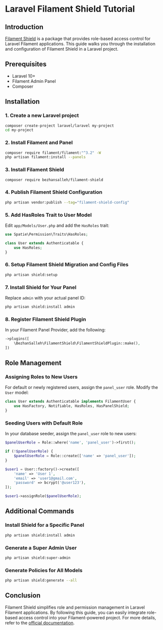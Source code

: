 # Laravel Filament Shield Tutorial

## Introduction
[Filament Shield](https://github.com/bezhanSalleh/filament-shield) is a package that provides role-based access control for Laravel Filament applications. This guide walks you through the installation and configuration of Filament Shield in a Laravel project.

## Prerequisites
- Laravel 10+
- Filament Admin Panel
- Composer

## Installation

### 1. Create a new Laravel project
```sh
composer create-project laravel/laravel my-project
cd my-project
```

### 2. Install Filament and Panel
```sh
composer require filament/filament:"^3.2" -W
php artisan filament:install --panels
```

### 3. Install Filament Shield
```sh
composer require bezhansalleh/filament-shield
```

### 4. Publish Filament Shield Configuration
```sh
php artisan vendor:publish --tag="filament-shield-config"
```

### 5. Add HasRoles Trait to User Model
Edit `app/Models/User.php` and add the `HasRoles` trait:
```php
use Spatie\Permission\Traits\HasRoles;

class User extends Authenticatable {
    use HasRoles;
}
```

### 6. Setup Filament Shield Migration and Config Files
```sh
php artisan shield:setup
```

### 7. Install Shield for Your Panel
Replace `admin` with your actual panel ID:
```sh
php artisan shield:install admin
```

### 8. Register Filament Shield Plugin
In your Filament Panel Provider, add the following:
```php
->plugins([
    \BezhanSalleh\FilamentShield\FilamentShieldPlugin::make(),
])
```

## Role Management

### Assigning Roles to New Users
For default or newly registered users, assign the `panel_user` role.
Modify the `User` model:
```php
class User extends Authenticatable implements FilamentUser {
    use HasFactory, Notifiable, HasRoles, HasPanelShield;
}
```

### Seeding Users with Default Role
In your database seeder, assign the `panel_user` role to new users:
```php
$panelUserRole = Role::where('name', 'panel_user')->first();

if (!$panelUserRole) {
    $panelUserRole = Role::create(['name' => 'panel_user']);
}

$user1 = User::factory()->create([
    'name' => 'User 1',
    'email' => 'user1@gmail.com',
    'password' => bcrypt('@user123'),
]);

$user1->assignRole($panelUserRole);
```

## Additional Commands

### Install Shield for a Specific Panel
```sh
php artisan shield:install admin
```

### Generate a Super Admin User
```sh
php artisan shield:super-admin
```

### Generate Policies for All Models
```sh
php artisan shield:generate --all
```

## Conclusion
Filament Shield simplifies role and permission management in Laravel Filament applications. By following this guide, you can easily integrate role-based access control into your Filament-powered project. For more details, refer to the [official documentation](https://github.com/bezhanSalleh/filament-shield).

